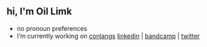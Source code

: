 ## hi, I'm Oil Limk
- no pronoun preferences
- I’m currently working on [conlangs](https://oil-limk.github.io/zConlangs/)
[linkedin](https://www.linkedin.com/in/oil-limk/) | [bandcamp](https://oillimk.bandcamp.com/) | [twitter](https://twitter.com/home)
